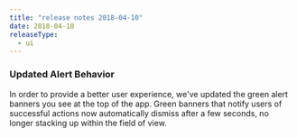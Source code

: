 ```yaml
---
title: "release notes 2018-04-10"
date: 2018-04-10
releaseType:
  - ui
---
```


###	Updated Alert Behavior

In order to provide a better user experience, we've updated the green alert banners you see at the top of the app. Green banners that notify users of successful actions now automatically dismiss after a few seconds, no longer stacking up within the field of view.